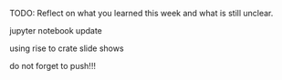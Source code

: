TODO: Reflect on what you learned this week and what is still unclear.

jupyter notebook update

using rise to crate slide shows

do not forget to push!!!
